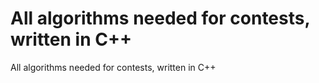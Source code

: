 # All algorithms needed for contests, written in C++
All algorithms needed for contests, written in C++
